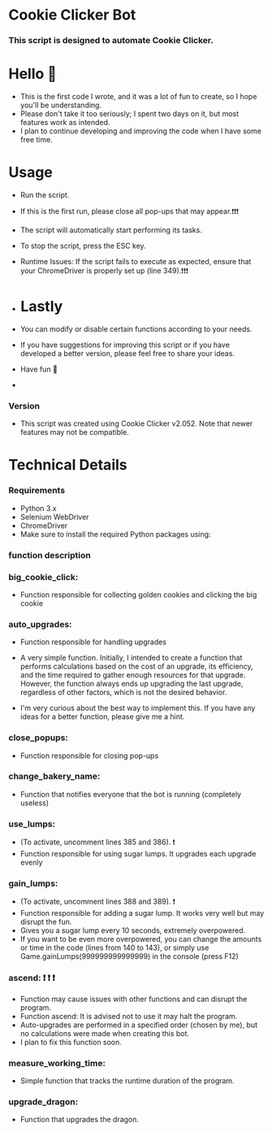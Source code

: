 # Cookie Clicker Bot
### This script is designed to automate Cookie Clicker.

# Hello 👋
- This is the first code I wrote, and it was a lot of fun to create, so I hope you'll be understanding.
- Please don't take it too seriously; I spent two days on it, but most features work as intended. 
- I plan to continue developing and improving the code when I have some free time.

# Usage
- Run the script.
- If this is the first run, please close all pop-ups that may appear.❗❗❗
- The script will automatically start performing its tasks.
- To stop the script, press the ESC key.
- Runtime Issues: If the script fails to execute as expected, ensure that your ChromeDriver is properly set up (line 349).❗❗❗

- # Lastly
- You can modify or disable certain functions according to your needs.
- If you have suggestions for improving this script or if you have developed a better version, please feel free to share your ideas.
- Have fun 👋

- 
### Version
- This script was created using Cookie Clicker v2.052. Note that newer features may not be compatible.


# Technical Details

### Requirements
- Python 3.x
- Selenium WebDriver
- ChromeDriver
- Make sure to install the required Python packages using:



### function description

### big_cookie_click:
- Function responsible for collecting golden cookies and clicking the big cookie

### auto_upgrades:
- Function responsible for handling upgrades
- A very simple function. Initially, I intended to create a function that performs calculations based on the cost of an upgrade, its efficiency, and the time required to gather enough resources for that upgrade. However, the function always ends up upgrading the last upgrade, regardless of other factors, which is not the desired behavior.

- I'm very curious about the best way to implement this. If you have any ideas for a better function, please give me a hint.

### close_popups:
- Function responsible for closing pop-ups

### change_bakery_name: 
- Function that notifies everyone that the bot is running (completely useless)

### use_lumps:
- (To activate, uncomment lines 385 and 386). ❗ 
- Function responsible for using sugar lumps. It upgrades each upgrade evenly 


### gain_lumps:
- (To activate, uncomment lines 388 and 389). ❗
- Function responsible for adding a sugar lump. It works very well but may disrupt the fun.
- Gives you a sugar lump every 10 seconds, extremely overpowered.
- If you want to be even more overpowered, you can change the amounts or time in the code (lines from 140 to 143), or simply use Game.gainLumps(999999999999999) in the console (press F12)


### ascend: ❗ ❗ ❗ 
- Function may cause issues with other functions and can disrupt the program.
- Function ascend: It is advised not to use it may halt the program. 
- Auto-upgrades are performed in a specified order (chosen by me), but no calculations were made when creating this bot.
- I plan to fix this function soon.

### measure_working_time: 
- Simple function that tracks the runtime duration of the program.

### upgrade_dragon: 
- Function that upgrades the dragon.



